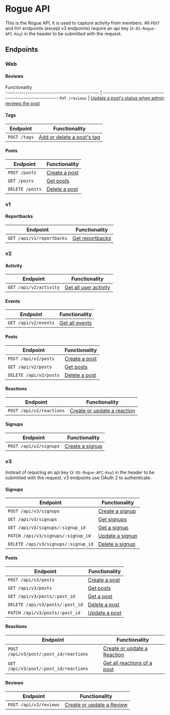 # Rogue API
This is the Rogue API, it is used to capture activity from members.
All `POST` and `PUT` endpoints (except v3 endpoints) require an api key (`X-DS-Rogue-API-Key`) in the header to be submitted with the request. 

## Endpoints

### Web
#### Reviews
Functionality                                           
---------------------------------------------- | --------------------------------------------------------
`PUT /reviews`                                 | [Update a post's status when admin reviews the post](endpoints/reviews.md#reviews)

#### Tags
Endpoint                                       | Functionality                                           
---------------------------------------------- | --------------------------------------------------------
`POST /tags`                                 | [Add or delete a post's tag](endpoints/tags.md#tags)

#### Posts
Endpoint                                       | Functionality                                           
---------------------------------------------- | --------------------------------------------------------
`POST /posts`                           | [Create a post](endpoints/posts.md#create-a-post-and/or-create/Update-a-signup)
`GET /posts`                            | [Get posts](endpoints/posts.md#retrieve-all-posts)
`DELETE /posts`                         | [Delete a post](endpoints/posts.md#delete-a-post)

### v1
#### Reportbacks
Endpoint                                       | Functionality                                           
---------------------------------------------- | --------------------------------------------------------
`GET /api/v1/reportbacks`                      | [Get reportbacks](endpoints/reportbacks.md#reportbacks)


### v2
#### Activity
Endpoint                                       | Functionality                                           
---------------------------------------------- | --------------------------------------------------------
`GET /api/v2/activity`                         | [Get all user activity](endpoints/activity.md#activity)

#### Events
Endpoint                                       | Functionality                                           
---------------------------------------------- | --------------------------------------------------------
`GET /api/v2/events`                         | [Get all events](endpoints/events.md#events)

#### Posts
Endpoint                                       | Functionality                                           
---------------------------------------------- | --------------------------------------------------------
`POST /api/v2/posts`                           | [Create a post](endpoints/posts.md#create-a-post-and/or-create/Update-a-signup)
`GET /api/v2/posts`                            | [Get posts](endpoints/posts.md#retrieve-all-posts)
`DELETE /api/v2/posts`                         | [Delete a post](endpoints/posts.md#delete-a-post)

#### Reactions
Endpoint                                       | Functionality                                           
---------------------------------------------- | --------------------------------------------------------
`POST /api/v2/reactions`                       | [Create or update a reaction](endpoints/reactions.md#create-or-update-a-reaction-v2)

#### Signups
Endpoint                                       | Functionality                                           
---------------------------------------------- | --------------------------------------------------------
`POST /api/v2/signups`                         | [Create a signup](endpoints/signups.md#create-a-signup)

### v3
Instead of requiring an api key (`X-DS-Rogue-API-Key`) in the header to be submitted with the request, v3 endpoints use OAuth 2 to authenticate. 

#### Signups
Endpoint                                       | Functionality                                           
---------------------------------------------- | --------------------------------------------------------
`POST /api/v3/signups`                         | [Create a signup](endpoints/v3/signups.md#create-a-signup)
`GET /api/v3/signups`                          | [Get signups](endpoints/v3/signups.md#retrieve-all-signups)
`GET /api/v3/signups/:signup_id`               | [Get a signup](endpoints/v3/signups.md#retrieve-a-specific-signup)
`PATCH /api/v3/signups/:signup_id`             | [Update a signup](endpoints/v3/signups.md#update-a-signup)   
`DELETE /api/v3/signups/:signup_id`            | [Delete a signup](endpoints/v3/signups.md#delete-a-signup)

#### Posts
Endpoint                                       | Functionality                                           
---------------------------------------------- | --------------------------------------------------------
`POST /api/v3/posts`                           | [Create a post](endpoints/v3/posts.md#create-a-post-and/or-create/Update-a-signup)
`GET /api/v3/posts`                            | [Get posts](endpoints/v3/posts.md#retrieve-all-posts)
`GET /api/v3/posts/:post_id`                   | [Get a post](endpoints/v3/posts.md#retrieve-a-specific-post)
`DELETE /api/v3/posts/:post_id`                | [Delete a post](endpoints/v3/posts.md#delete-a-post)
`PATCH /api/v3/posts/:post_id`                 | [Update a post](endpoints/v3/posts.md#update-a-post)

#### Reactions
Endpoint                                       | Functionality                                           
---------------------------------------------- | --------------------------------------------------------
`POST /api/v3/post/:post_id/reactions`         | [Create or update a Reaction](endpoints/v3/reactions.md#create-or-update-a-reaction-v3)
`GET /api/v3/post/:post_id/reactions`          | [Get all reactions of a post](endpoints/v3/reactions.md#Retrieve-all-reactions-of-a-post)

#### Reviews
Endpoint                                       | Functionality                                           
---------------------------------------------- | --------------------------------------------------------
`POST /api/v3/reviews`                         | [Create or update a Review](endpoints/v3/reviews.md#create-or-update-a-reaction-v3)
